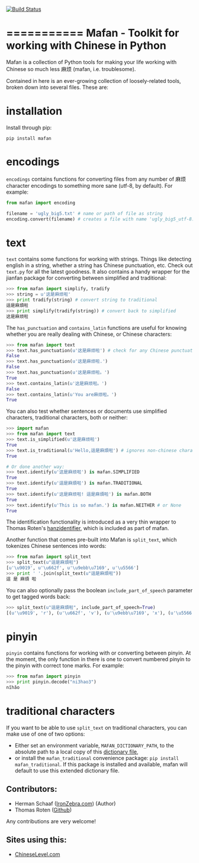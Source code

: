 [![Build Status](https://travis-ci.org/hermanschaaf/mafan.svg?branch=master)](https://travis-ci.org/hermanschaaf/mafan)

===========
Mafan - Toolkit for working with Chinese in Python
===========

Mafan is a collection of Python tools for making your life working with Chinese so much less 麻烦 (mafan, i.e. troublesome). 

Contained in here is an ever-growing collection of loosely-related tools, broken down into several files. These are:

installation
===========

Install through pip:

    pip install mafan

encodings
===========

`encodings` contains functions for converting files from any number of 麻烦 character encodings to something more sane (utf-8, by default). For example:

```python
from mafan import encoding

filename = 'ugly_big5.txt' # name or path of file as string
encoding.convert(filename) # creates a file with name 'ugly_big5_utf-8.txt' in glorious utf-8 encoding
```


text
===========

`text` contains some functions for working with strings. Things like detecting english in a string, whether a string has Chinese punctuation, etc. Check out `text.py` for all the latest goodness. It also contains a handy wrapper for the jianfan package for converting between simplified and traditional:

```python
>>> from mafan import simplify, tradify
>>> string = u'这是麻烦啦'
>>> print tradify(string) # convert string to traditional
這是麻煩啦
>>> print simplify(tradify(string)) # convert back to simplified
这是麻烦啦
```

The `has_punctuation` and `contains_latin` functions are useful for knowing whether you are really dealing with Chinese, or Chinese characters:

```python
>>> from mafan import text
>>> text.has_punctuation(u'这是麻烦啦') # check for any Chinese punctuation (full-stops, commas, quotation marks, etc)
False
>>> text.has_punctuation(u'这是麻烦啦.')
False
>>> text.has_punctuation(u'这是麻烦啦。')
True
>>> text.contains_latin(u'这是麻烦啦。')
False
>>> text.contains_latin(u'You are麻烦啦。')
True
```

You can also test whether sentences or documents use simplified characters, traditional characters, both or neither:

```python
>>> import mafan
>>> from mafan import text
>>> text.is_simplified(u'这是麻烦啦')
True
>>> text.is_traditional(u'Hello,這是麻煩啦') # ignores non-chinese characters
True

# Or done another way:
>>> text.identify(u'这是麻烦啦') is mafan.SIMPLIFIED
True
>>> text.identify(u'這是麻煩啦') is mafan.TRADITIONAL
True
>>> text.identify(u'这是麻烦啦! 這是麻煩啦') is mafan.BOTH
True
>>> text.identify(u'This is so mafan.') is mafan.NEITHER # or None
True
```

The identification functionality is introduced as a very thin wrapper to Thomas Roten's [hanzidentifier](https://github.com/tsroten/hanzidentifier), which is included as part of mafan.

Another function that comes pre-built into Mafan is `split_text`, which tokenizes Chinese sentences into words:

```python
>>> from mafan import split_text
>>> split_text(u"這是麻煩啦")
[u'\u9019', u'\u662f', u'\u9ebb\u7169', u'\u5566']
>>> print ' '.join(split_text(u"這是麻煩啦"))
這 是 麻煩 啦
```

You can also optionally pass the boolean `include_part_of_speech` parameter to get tagged words back:

```python
>>> split_text(u"這是麻煩啦", include_part_of_speech=True)
[(u'\u9019', 'r'), (u'\u662f', 'v'), (u'\u9ebb\u7169', 'x'), (u'\u5566', 'y')]
```

pinyin
===========

`pinyin` contains functions for working with or converting between pinyin. At the moment, the only function in there is one to convert numbered pinyin to the pinyin with correct tone marks. For example:

```python
>>> from mafan import pinyin
>>> print pinyin.decode("ni3hao3")
nǐhǎo
```

traditional characters
===========

If you want to be able to use `split_text` on traditional characters, you can make use of one of two options:  

 - Either set an environment variable, `MAFAN_DICTIONARY_PATH`, to the absolute path to a local copy of this [dictionary file](https://github.com/fxsjy/jieba/raw/master/extra_dict/dict.txt.big),
 - or install the `mafan_traditional` convenience package: `pip install mafan_traditional`. If this package is installed and available, mafan will default to use this extended dictionary file. 

Contributors:
-----------
 * Herman Schaaf ([IronZebra.com](http://www.ironzebra.com)) (Author)
 * Thomas Roten ([Github](https://github.com/tsroten/))

Any contributions are very welcome! 


Sites using this:
-----------
 * [ChineseLevel.com](http://www.ChineseLevel.com)
